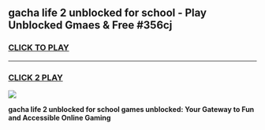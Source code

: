 
## gacha life 2 unblocked for school - Play Unblocked Gmaes & Free #356cj
<h3>
<a href="https://news.freeplayer.one?title=gacha_life_2_unblocked_for_school&ref=24F">CLICK TO PLAY</a></h3>
<hr>

<h3>
<a href="https://news.freeplayer.one?title=gacha_life_2_unblocked_for_school&ref=24F">CLICK 2 PLAY</a>
  
</h3>

<a href="https://news.freeplayer.one?title=gacha_life_2_unblocked_for_school&ref=24F/"><img src="https://clearcache.store/games.png"></a>


**gacha life 2 unblocked for school games unblocked: Your Gateway to Fun and Accessible Online Gaming**
